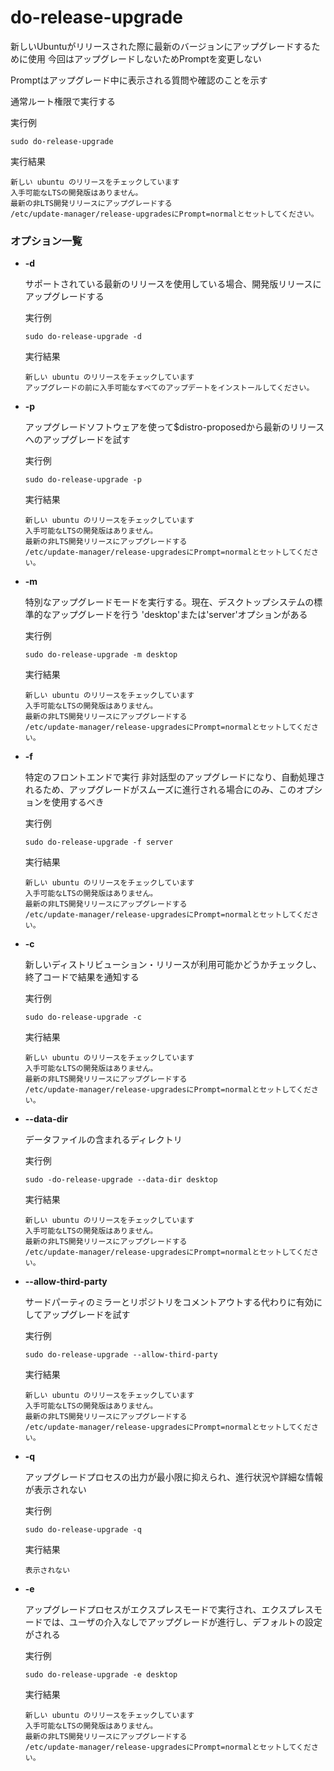 [](ファイル名はコマンド名.md)
# do-release-upgrade
新しいUbuntuがリリースされた際に最新のバージョンにアップグレードするために使用
今回はアップグレードしないためPromptを変更しない

Promptはアップグレード中に表示される質問や確認のことを示す

通常ルート権限で実行する

  実行例 [](変更しない)
  
  ```
  sudo do-release-upgrade
  ```


  実行結果　[](変更しない)


  ```
  新しい ubuntu のリリースをチェックしています
入手可能なLTSの開発版はありません。
最新の非LTS開発リリースにアップグレードする
/etc/update-manager/release-upgradesにPrompt=normalとセットしてください。
  ```


### オプション一覧




- **-d**
  
  サポートされている最新のリリースを使用している場合、開発版リリースにアップグレードする

  実行例 [](変更しない)
  
  ```
  sudo do-release-upgrade -d
  ```


  実行結果　[](変更しない)


  ```
  新しい ubuntu のリリースをチェックしています
  アップグレードの前に入手可能なすべてのアップデートをインストールしてください。
  ```
- **-p** 
    
  アップグレードソフトウェアを使って$distro-proposedから最新のリリースへのアップグレードを試す
  
  実行例　[](変更しない)
  
  ```
  sudo do-release-upgrade -p
  ```


  実行結果　[](変更しない)


  ```
  新しい ubuntu のリリースをチェックしています
  入手可能なLTSの開発版はありません。
  最新の非LTS開発リリースにアップグレードする
  /etc/update-manager/release-upgradesにPrompt=normalとセットしてください。
  ```
- **-m** 
    
  特別なアップグレードモードを実行する。現在、デスクトップシステムの標準的なアップグレードを行う
  'desktop'または'server'オプションがある
  
  実行例　[](変更しない)
  
  ```
  sudo do-release-upgrade -m desktop
  ```


  実行結果　[](変更しない)


  ```
  新しい ubuntu のリリースをチェックしています
  入手可能なLTSの開発版はありません。
  最新の非LTS開発リリースにアップグレードする
  /etc/update-manager/release-upgradesにPrompt=normalとセットしてください。
  ```
- **-f** 
    
  特定のフロントエンドで実行
  非対話型のアップグレードになり、自動処理されるため、アップグレードがスムーズに進行される場合にのみ、このオプションを使用するべき
  
  実行例　[](変更しない)
  
  ```
  sudo do-release-upgrade -f server
  ```


  実行結果　[](変更しない)


  ```
  新しい ubuntu のリリースをチェックしています
  入手可能なLTSの開発版はありません。
  最新の非LTS開発リリースにアップグレードする
  /etc/update-manager/release-upgradesにPrompt=normalとセットしてください。
  ```
- **-c** 
    
  新しいディストリビューション・リリースが利用可能かどうかチェックし、終了コードで結果を通知する
  
  実行例　[](変更しない)
  
  ```
  sudo do-release-upgrade -c
  ```


  実行結果　[](変更しない)


  ```
  新しい ubuntu のリリースをチェックしています
  入手可能なLTSの開発版はありません。
  最新の非LTS開発リリースにアップグレードする
  /etc/update-manager/release-upgradesにPrompt=normalとセットしてください。
  ```
- **--data-dir** 
    
  データファイルの含まれるディレクトリ
  
  実行例　[](変更しない)
  
  ```
  sudo -do-release-upgrade --data-dir desktop
  ```


  実行結果　[](変更しない)


  ```
  新しい ubuntu のリリースをチェックしています
  入手可能なLTSの開発版はありません。
  最新の非LTS開発リリースにアップグレードする
  /etc/update-manager/release-upgradesにPrompt=normalとセットしてください。
  ```
- **--allow-third-party** 
    
  サードパーティのミラーとリポジトリをコメントアウトする代わりに有効にしてアップグレードを試す
  
  実行例　[](変更しない)
  
  ```
  sudo do-release-upgrade --allow-third-party
  ```


  実行結果　[](変更しない)


  ```
  新しい ubuntu のリリースをチェックしています
  入手可能なLTSの開発版はありません。
  最新の非LTS開発リリースにアップグレードする
  /etc/update-manager/release-upgradesにPrompt=normalとセットしてください。
  ```
- **-q** 
    
  アップグレードプロセスの出力が最小限に抑えられ、進行状況や詳細な情報が表示されない
  
  実行例　[](変更しない)
  
  ```
  sudo do-release-upgrade -q
  ```


  実行結果　[](変更しない)


  ```
  表示されない
  ```
- **-e** 
    
  アップグレードプロセスがエクスプレスモードで実行され、エクスプレスモードでは、ユーザの介入なしでアップグレードが進行し、デフォルトの設定がされる
  
  実行例　[](変更しない)
  
  ```
  sudo do-release-upgrade -e desktop
  ```


  実行結果　[](変更しない)


  ```
  新しい ubuntu のリリースをチェックしています
  入手可能なLTSの開発版はありません。
  最新の非LTS開発リリースにアップグレードする
  /etc/update-manager/release-upgradesにPrompt=normalとセットしてください。
  ```